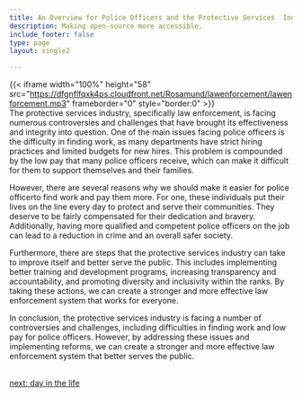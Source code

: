 ```yaml
---
title: An Overview for Police Officers and the Protective Services  Industry
description: Making open-source more accessible.
include_footer: false
type: page
layout: single2

---
```


{{< iframe width="100%" height="58" src="https://dfgnflfqxk4ps.cloudfront.net/Rosamund/lawenforcement/lawenforcement.mp3" frameborder="0" style="border:0" >}}<br>
The protective services industry, specifically law enforcement, is facing numerous controversies and challenges that have brought its effectiveness and integrity into question. One of the main issues facing police officers is the difficulty in finding work, as many departments have strict hiring practices and limited budgets for new hires. This problem is compounded by the low pay that many police officers receive, which can make it difficult for them to support themselves and their families.

However, there are several reasons why we should make it easier for police officerto find work and pay them more. For one, these individuals put their lives on the line every day to protect and serve their communities. They deserve to be fairly compensated for their dedication and bravery. Additionally, having more qualified and competent police officers on the job can lead to a reduction in crime and an overall safer society.

Furthermore, there are steps that the protective services industry can take to improve itself and better serve the public. This includes implementing better training and development programs, increasing transparency and accountability, and promoting diversity and inclusivity within the ranks. By taking these actions, we can create a stronger and more effective law enforcement system that works for everyone.

In conclusion, the protective services industry is facing a number of controversies and challenges, including difficulties in finding work and low pay for police officers. However, by addressing these issues and implementing reforms, we can create a stronger and more effective law enforcement system that better serves the public.

<br>
<a href="https://workdojos.com/lawenforcement/day-in-the-life">next: day in the life</a>
</p>